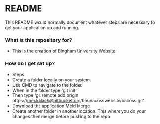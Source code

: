 # README #

This README would normally document whatever steps are necessary to get your application up and running.

### What is this repository for? ###
* This is the creation of Bingham University Website

### How do I get set up? ###

* Steps
* Create a folder locally on your system.
* Use CMD to navigate to the folder.
* When in the folder type 'git init'
* Then type 'git remote add origin https://meckblack@bitbucket.org/bhunacosswebsite/nacoss.git'
* Download the application Meld Merge
* Create another folder in another location. This where you do your changes then merge before pushing to the repo